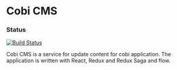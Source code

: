 # Cobi CMS
### Status
[![Build Status](https://travis-ci.com/thomasbui93/cobi-cms.svg?branch=master)](https://travis-ci.com/thomasbui93/cobi-cms)

Cobi CMS is a service for update content for cobi application. 
The application is written with React, Redux and Redux Saga and flow.
